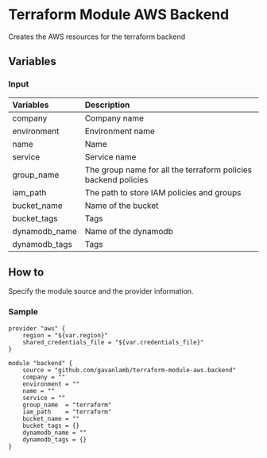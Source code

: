 # Terraform Module AWS Backend
Creates the AWS resources for the terraform backend

## Variables
### Input
| Variables     | Description                                                    |
|:--------------|:---------------------------------------------------------------|
| company       | Company name                                                   |
| environment   | Environment name                                               |
| name          | Name                                                           |
| service       | Service name                                                   |
| group_name    | The group name for all the terraform policies backend policies |
| iam_path      | The path to store IAM policies and groups                      |
| bucket_name   | Name of the bucket                                             |
| bucket_tags   | Tags                                                           |
| dynamodb_name | Name of the dynamodb                                           |
| dynamodb_tags | Tags                                                           |

## How to 
Specify the module source and the provider information.

### Sample
```
provider "aws" {
    region = "${var.region}"
    shared_credentials_file = "${var.credentials_file}"
}

module "backend" {
    source = "github.com/gavanlamb/terraform-module-aws.backend"
    company = ""
    environment = ""
    name = ""
    service = ""
    group_name 	= "terraform"
    iam_path	= "terraform"
    bucket_name = ""
    bucket_tags = {}
    dynamodb_name = ""
    dynamodb_tags = {}
}
```
